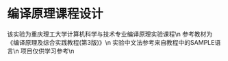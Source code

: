 # 编译原理课程设计
该实验为重庆理工大学计算机科学与技术专业编译原理实验课程\n
参考教材为《编译原理及综合实践教程(第3版)》\n
实验中文法参考来自教程中的SAMPLE语言\n
项目仅供学习参考\n
